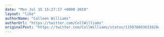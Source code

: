 ```yaml
---
date: "Mon Jul 15 15:27:17 +0000 2019"
layout: "like"
authorName: "Colleen Williams"
authorUrl: "https://twitter.com/CollWilliams"
originalPost: "https://twitter.com/CollWilliams/status/1150788936316284928"
---
```

